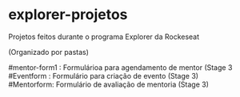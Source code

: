 # explorer-projetos
Projetos feitos durante o programa Explorer da Rockeseat

(Organizado por pastas)

#mentor-form1   : Formulárioa para agendamento de mentor (Stage 3 <br>
#Eventform     : Formulário para criação de evento    (Stage 3) <br>
#Mentorform: Formulário de avaliação de mentoria   (Stage 3) <br>
